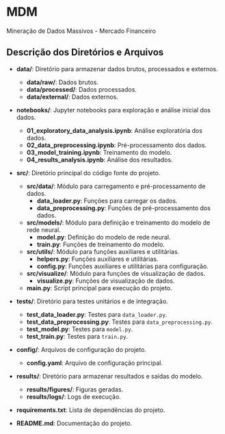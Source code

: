 # MDM
Mineração de Dados Massivos - Mercado Financeiro


## Descrição dos Diretórios e Arquivos

- **data/**: Diretório para armazenar dados brutos, processados e externos.
  - **data/raw/**: Dados brutos.
  - **data/processed/**: Dados processados.
  - **data/external/**: Dados externos.
  
- **notebooks/**: Jupyter notebooks para exploração e análise inicial dos dados.
  - **01_exploratory_data_analysis.ipynb**: Análise exploratória dos dados.
  - **02_data_preprocessing.ipynb**: Pré-processamento dos dados.
  - **03_model_training.ipynb**: Treinamento do modelo.
  - **04_results_analysis.ipynb**: Análise dos resultados.

- **src/**: Diretório principal do código fonte do projeto.
  - **src/data/**: Módulo para carregamento e pré-processamento de dados.
    - **data_loader.py**: Funções para carregar os dados.
    - **data_preprocessing.py**: Funções de pré-processamento dos dados.
  - **src/models/**: Módulo para definição e treinamento do modelo de rede neural.
    - **model.py**: Definição do modelo de rede neural.
    - **train.py**: Funções de treinamento do modelo.
  - **src/utils/**: Módulo para funções auxiliares e utilitárias.
    - **helpers.py**: Funções auxiliares e utilitárias.
    - **config.py**: Funções auxiliares e utilitárias para configuração.
  - **src/visualize/**: Módulo para funções de visualização de dados.
    - **visualize.py**: Funções de visualização de dados.
  - **main.py**: Script principal para execução do projeto.

- **tests/**: Diretório para testes unitários e de integração.
  - **test_data_loader.py**: Testes para `data_loader.py`.
  - **test_data_preprocessing.py**: Testes para `data_preprocessing.py`.
  - **test_model.py**: Testes para `model.py`.
  - **test_train.py**: Testes para `train.py`.

- **config/**: Arquivos de configuração do projeto.
  - **config.yaml**: Arquivo de configuração principal.

- **results/**: Diretório para armazenar resultados e saídas do modelo.
  - **results/figures/**: Figuras geradas.
  - **results/logs/**: Logs de execução.

- **requirements.txt**: Lista de dependências do projeto.

- **README.md**: Documentação do projeto.

